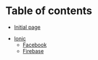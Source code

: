 # Table of contents

* [Initial page](README.md)
- [Ionic](ionic/ionic.md)
  - [Facebook](ionic/facebook.md) 
  - [Firebase](ionic/firebase.md)